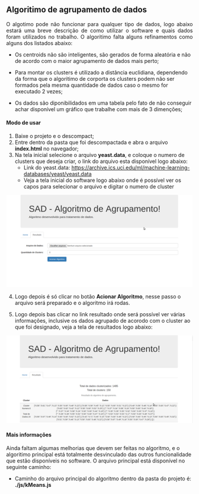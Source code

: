 ## Algoritimo de agrupamento de dados

<p align="justify">O algotimo pode não funcionar para qualquer tipo de dados, logo abaixo estará uma breve descrição de como utilizar o software e quais dados foram utilizados no trabalho. O algoritimo falta alguns refinamentos como alguns dos listados abaixo:</p>

- <span align="justify">Os centroids não são inteligentes, são gerados de forma aleatória e não de acordo com o maior agrupamento de dados mais perto; </span>

- <span align="justify">Para montar os clusters é utilizado a distância euclidiana, dependendo da forma que o algoritimo de corporta os clusters podem não ser formados pela mesma quantidade de dados caso o mesmo for executado 2 vezes;</span>

- <span align="justify">Os dados são diponibilidados em uma tabela pelo fato de não conseguir achar disponível um gráfico que trabalhe com mais de 3 dimenções;</span>

#### Modo de usar

1. Baixe o projeto e o descompact;
2. Entre dentro da pasta que foi descompactada e abra o arquivo <strong>index.html</strong> no navegador;
3. Na tela inicial selecione o arquivo <strong>yeast.data</strong>, e coloque o numero de clusters que deseja criar, o link do arquivo esta disponível logo abaixo:
    - Link do yeast.data: https://archive.ics.uci.edu/ml/machine-learning-databases/yeast/yeast.data
    - Veja a tela inicial do software logo abaixo onde é possível ver os capos para selecionar o arquivo e digitar o numero de cluster

![Imagem da tela home](./img/tela_1.png)


4. Logo depois é só clicar no botão <strong>Acionar Algoritmo</strong>, nesse passo o arquivo será preparado e o algoritmo irá rodas.

5. Logo depois bas clicar no link resultado onde será possível ver várias informações, inclusive os dados agrupado de acorodo com o cluster ao que foi designado, veja a tela de resultados logo abaixo:

![Imagem da tela de resultados](./img/tela_2.png)


#### Mais informações

Ainda faltam algumas melhorias que devem ser feitas no algoritmo, e o algoritimo principal está totalmente desvinculado das outros funcionalidade que estão disponíveis no software. O arquivo principal está disponível no seguinte caminho:

- Caminho do arquivo principal do algoritmo dentro da pasta do projeto é: <strong>./js/kMeans.js</strong> 
